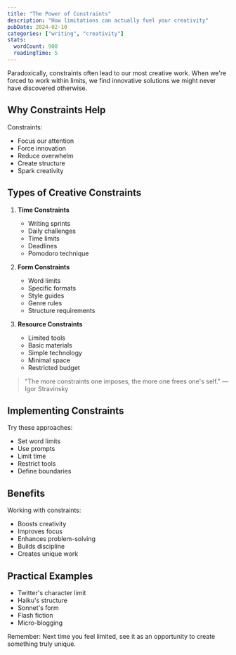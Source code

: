 ```yaml
---
title: "The Power of Constraints"
description: "How limitations can actually fuel your creativity"
pubDate: 2024-02-10
categories: ["writing", "creativity"]
stats:
  wordCount: 900
  readingTime: 5
---
```


Paradoxically, constraints often lead to our most creative work. When we're forced to work within limits, we find innovative solutions we might never have discovered otherwise.

## Why Constraints Help

Constraints:

- Focus our attention
- Force innovation
- Reduce overwhelm
- Create structure
- Spark creativity

## Types of Creative Constraints

1. **Time Constraints**
   - Writing sprints
   - Daily challenges
   - Time limits
   - Deadlines
   - Pomodoro technique

2. **Form Constraints**
   - Word limits
   - Specific formats
   - Style guides
   - Genre rules
   - Structure requirements

3. **Resource Constraints**
   - Limited tools
   - Basic materials
   - Simple technology
   - Minimal space
   - Restricted budget

> "The more constraints one imposes, the more one frees one's self." — Igor Stravinsky

## Implementing Constraints

Try these approaches:

- Set word limits
- Use prompts
- Limit time
- Restrict tools
- Define boundaries

## Benefits

Working with constraints:

- Boosts creativity
- Improves focus
- Enhances problem-solving
- Builds discipline
- Creates unique work

## Practical Examples

- Twitter's character limit
- Haiku's structure
- Sonnet's form
- Flash fiction
- Micro-blogging

Remember: Next time you feel limited, see it as an opportunity to create something truly unique. 